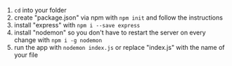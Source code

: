 1. `cd` into your folder
2. create "package.json" via npm with `npm init` and follow the instructions
3. install "express" with `npm i --save express`
4. install "nodemon" so you don't have to restart the server on every change with `npm i -g nodemon`
5. run the app with `nodemon index.js` or replace "index.js" with the name of your file
